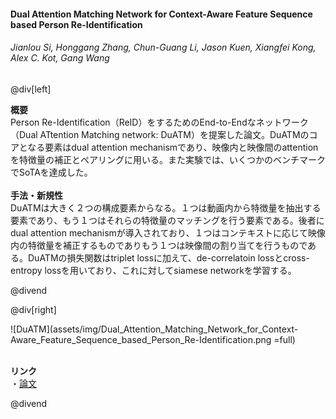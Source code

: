 #### Dual Attention Matching Network for Context-Aware Feature Sequence based Person Re-Identification
###### Jianlou Si, Honggang Zhang, Chun-Guang Li, Jason Kuen, Xiangfei Kong, Alex C. Kot, Gang Wang

@div[left]

__概要__<br>
Person Re-Identification（ReID）をするためのEnd-to-Endなネットワーク（Dual ATtention Matching network: DuATM）を提案した論文。DuATMのコアとなる要素はdual attention mechanismであり、映像内と映像間のattentionを特徴量の補正とペアリングに用いる。また実験では、いくつかのベンチマークでSoTAを達成した。<br>
<br>
__手法・新規性__<br>
DuATMは大きく２つの構成要素からなる。１つは動画内から特徴量を抽出する要素であり、もう１つはそれらの特徴量のマッチングを行う要素である。後者にdual attention mechanismが導入されており、１つはコンテキストに応じて映像内の特徴量を補正するものでありもう１つは映像間の割り当てを行うものである。DuATMの損失関数はtriplet lossに加えて、de-correlatoin lossとcross-entropy lossを用いており、これに対してsiamese networkを学習する。<br>


@divend

@div[right]

![DuATM](assets/img/Dual_Attention_Matching_Network_for_Context-Aware_Feature_Sequence_based_Person_Re-Identification.png =full)<br>
<br>

__リンク__<br>
・[論文](http://openaccess.thecvf.com/content_cvpr_2018/papers/Si_Dual_Attention_Matching_CVPR_2018_paper.pdf)<br>

@divend